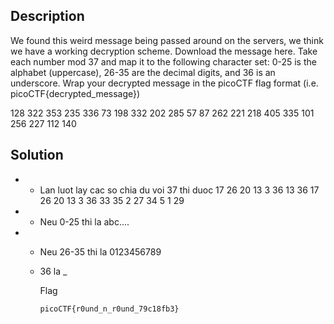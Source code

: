 ## Description

We found this weird message being passed around on the servers, we think we have a working decryption scheme.
Download the message here.
Take each number mod 37 and map it to the following character set: 0-25 is the alphabet (uppercase), 26-35 are the decimal digits, and 36 is an underscore.
Wrap your decrypted message in the picoCTF flag format (i.e. picoCTF{decrypted_message})

128 322 353 235 336 73 198 332 202 285 57 87 262 221 218 405 335 101 256 227 112 140 

## Solution

- - Lan luot lay cac so chia du voi 37 thi duoc 17 26 20 13 3 36 13 36 17 26 20 13 3 36 33 35 2 27 34 5 1 29

- - Neu 0-25 thi la abc....

- - Neu 26-35 thi la 0123456789
 
  - 36 la _
 
    Flag

    `
    picoCTF{r0und_n_r0und_79c18fb3}
    `
